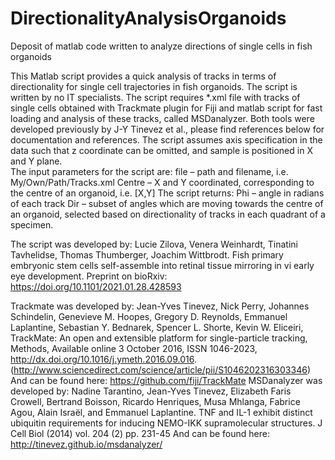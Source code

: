 # DirectionalityAnalysisOrganoids
Deposit of matlab code written to analyze directions of single cells in fish organoids

This Matlab script provides a quick analysis of tracks in terms of directionality for single cell trajectories in fish organoids. The script is written by no IT specialists. 
The script requires *.xml file with tracks of single cells obtained with Trackmate plugin for Fiji and matlab script for fast loading and analysis of these tracks, called MSDanalyzer. Both tools were developed previously by J-Y Tinevez et al., please find references below for documentation and references. 
The script assumes axis specification in the data such that z coordinate can be omitted, and sample is positioned in X and Y plane.  
The input parameters for the script are:
file – path and filename, i.e. My/Own/Path/Tracks.xml
Centre – X and Y coordinated, corresponding to the centre of an organoid, i.e. [X,Y]
The script returns:
Phi – angle in radians of each track 
Dir – subset of angles which are moving towards the centre of an organoid, selected based on directionality of tracks in each quadrant of a specimen. 

The script was developed by: 
Lucie Zilova, Venera Weinhardt, Tinatini Tavhelidse, Thomas Thumberger, Joachim Wittbrodt. Fish primary embryonic stem cells self-assemble into retinal tissue mirroring in vi early eye development. Preprint on bioRxiv: https://doi.org/10.1101/2021.01.28.428593 

Trackmate was developed by:
Jean-Yves Tinevez, Nick Perry, Johannes Schindelin, Genevieve M. Hoopes, Gregory D. Reynolds, Emmanuel Laplantine, Sebastian Y. Bednarek, Spencer L. Shorte, Kevin W. Eliceiri, TrackMate: An open and extensible platform for single-particle tracking, Methods, Available online 3 October 2016, ISSN 1046-2023, http://dx.doi.org/10.1016/j.ymeth.2016.09.016. (http://www.sciencedirect.com/science/article/pii/S1046202316303346)
And can be found here:
https://github.com/fiji/TrackMate
MSDanalyzer was developed by:
Nadine Tarantino, Jean-Yves Tinevez, Elizabeth Faris Crowell, Bertrand Boisson, Ricardo Henriques, Musa Mhlanga, Fabrice Agou, Alain Israël, and Emmanuel Laplantine. TNF and IL-1 exhibit distinct ubiquitin requirements for inducing NEMO-IKK supramolecular structures. J Cell Biol (2014) vol. 204 (2) pp. 231-45
And can be found here:
http://tinevez.github.io/msdanalyzer/
